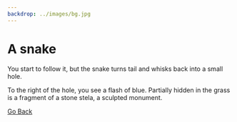 ```yaml
---
backdrop: ../images/bg.jpg
---
```


# A snake

You start to follow it, but the snake turns tail and whisks back into a small hole.

To the right of the hole, you see a flash of blue. Partially hidden in the grass is a fragment of a stone stela, a sculpted monument.

<Item id="1" />

<Page url="challenge1" instructions="The stela seems to be acting strangely, glowing and vibrating." action="Look" condition="1" />

[Go Back](../)
